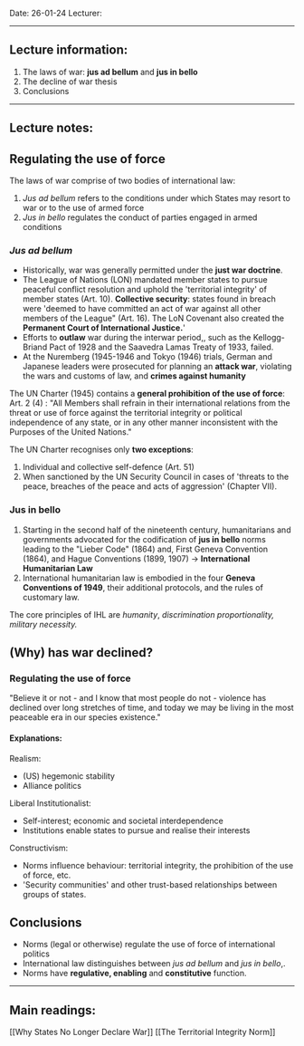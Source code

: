 Date: 26-01-24
Lecturer:


---
## Lecture information:

1. The laws of war: **jus ad bellum** and **jus in bello**
2. The decline of war thesis
3. Conclusions

---
## Lecture notes:

## Regulating the use of force

The laws of war comprise of two bodies of international law:
1. *Jus ad bellum* refers to the conditions under which States may resort to war or to the use of armed force
2. *Jus in bello* regulates the conduct of parties engaged in armed conditions

### *Jus ad bellum*

- Historically, war was generally permitted under the **just war doctrine**.
- The League of Nations (LON) mandated member states to pursue peaceful conflict resolution and uphold the 'territorial integrity' of member states (Art. 10). **Collective security**: states found in breach were 'deemed to have committed an act of war against all other members of the League" (Art. 16). The LoN Covenant also created the **Permanent Court of International Justice.**'
- Efforts to **outlaw** war during the interwar period,, such as the Kellogg-Briand Pact of 1928 and the Saavedra Lamas Treaty of 1933, failed.
- At the Nuremberg (1945-1946 and Tokyo (1946) trials, German and Japanese leaders were prosecuted for planning an **attack war**, violating the wars and customs of law, and **crimes against humanity**

The UN Charter (1945) contains a **general prohibition of the use of force**:
	Art. 2 (4) : "All Members shall refrain in their international relations from the threat or use of force against the territorial integrity or political independence of any state, or in any other manner inconsistent with the Purposes of the United Nations."

The UN Charter recognises only **two exceptions**:
1. Individual and collective self-defence (Art. 51)
2. When sanctioned by the UN Security Council in cases of 'threats to the peace, breaches of the peace and acts of aggression' (Chapter VII).


### Jus in bello
1. Starting in the second half of the nineteenth century, humanitarians and governments advocated for the codification of **jus in bello** norms leading to the "Lieber Code" (1864) and, First Geneva Convention (1864), and Hague Conventions (1899, 1907) -> **International Humanitarian Law**
2. International humanitarian law is embodied in the four **Geneva Conventions of 1949**, their additional protocols, and the rules of customary law.

The core principles of IHL are *humanity*, *discrimination proportionality, military necessity.*

## (Why) has war declined?

### Regulating the use of force

"Believe it or not - and I know that most people do not - violence has declined over long stretches of time, and today we may be living in the most peaceable era in our species existence."

#### Explanations:
Realism:
- (US) hegemonic stability
- Alliance politics

Liberal Institutionalist:
- Self-interest; economic and societal interdependence
- Institutions enable states to pursue and realise their interests

Constructivism:
- Norms influence behaviour: territorial integrity, the prohibition of the use of force, etc.
- 'Security communities' and other trust-based relationships between groups of states.

## Conclusions
- Norms (legal or otherwise) regulate the use of force of international politics
- International law distinguishes between *jus ad bellum* and *jus in bello*,.
- Norms have **regulative, enabling** and **constitutive** function.
---

## Main readings:

[[Why States No Longer Declare War]]
[[The Territorial Integrity Norm]]

